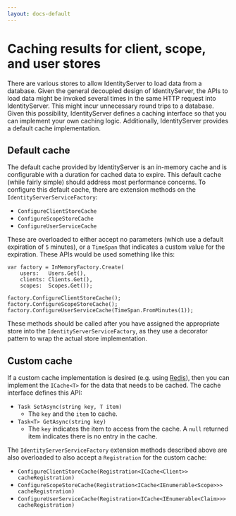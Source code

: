 ```yaml
---
layout: docs-default
---
```


# Caching results for client, scope, and user stores

There are various stores to allow IdentityServer to load data from a database. Given the general decoupled design of IdentityServer, the APIs to load data might be invoked several times in the same HTTP request into IdentityServer. This might incur unnecessary round trips to a database. Given this possibility, IdentityServer defines a caching interface so that you can implement your own caching logic. Additionally, IdentityServer provides a default cache implementation. 

## Default cache

The default cache provided by IdentityServer is an in-memory cache and is configurable with a duration for cached data to expire. This default cache (while fairly simple) should address most performance concerns. To configure this default cache, there are extension methods on the `IdentityServerServiceFactory`:

* `ConfigureClientStoreCache`
* `ConfigureScopeStoreCache`
* `ConfigureUserServiceCache`

These are overloaded to either accept no parameters (which use a default expiration of `5` minutes), or a `TimeSpan` that indicates a custom value for the expiration. These APIs would be used something like this:

```
var factory = InMemoryFactory.Create(
    users:   Users.Get(),
    clients: Clients.Get(),
    scopes:  Scopes.Get());

factory.ConfigureClientStoreCache();
factory.ConfigureScopeStoreCache();
factory.ConfigureUserServiceCache(TimeSpan.FromMinutes(1));
```

These methods should be called after you have assigned the appropriate store into the `IdentityServerServiceFactory`, as they use a decorator pattern to wrap the actual store implementation.

## Custom cache

If a custom cache implementation is desired (e.g. using [Redis](http://redis.io/)), then you can implement the `ICache<T>` for the data that needs to be cached. The cache interface defines this API:

* `Task SetAsync(string key, T item)`
    * The `key` and the `item` to cache.
* `Task<T> GetAsync(string key)`
    * The `key` indicates the item to access from the cache. A `null` returned item indicates there is no entry in the cache.

The `IdentityServerServiceFactory` extension methods described above are also overloaded to also accept a `Registration` for the custom cache:

* `ConfigureClientStoreCache(Registration<ICache<Client>> cacheRegistration)`
* `ConfigureScopeStoreCache(Registration<ICache<IEnumerable<Scope>>> cacheRegistration)`
* `ConfigureUserServiceCache(Registration<ICache<IEnumerable<Claim>>> cacheRegistration)`
